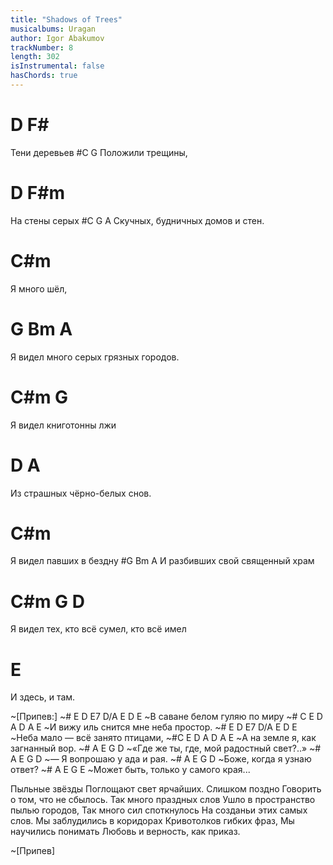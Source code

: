 ```yaml
---
title: "Shadows of Trees"
musicalbums: Uragan
author: Igor Abakumov
trackNumber: 8
length: 302
isInstrumental: false
hasChords: true
---
```


# D      F#
Тени деревьев
#C          G
Положили трещины,
#     D    F#m
На стены серых
#C               G            A
Скучных, будничных домов и стен.
#         C#m
Я много шёл,
#          G           Bm         A
Я видел много серых грязных городов.
#          C#m        G
Я видел книготонны лжи
#             D            A
Из страшных чёрно-белых снов.
#         C#m
Я видел павших в бездну
#G             Bm             A
И разбивших свой священный храм
#         C#m            G             D
Я видел тех, кто всё сумел, кто всё имел
#            E
И здесь, и там.

~[Припев:]
~#   E   D  E7   D/A E   D  E
~В саване белом гуляю по миру
~#   C         E      D  A D   A  E
~И вижу иль снится мне неба простор.
~# E D  E7      D/A  E   D   E
~Неба мало — всё   занято птицами,
~#C        E     D   A  D  A   E
~А на земле я, как загнанный вор.
~#   A          E       G          D
~«Где же ты, где, мой радостный свет?..»
~#  A       E    G      D
~— Я вопрошаю у ада и рая.
~# A        E      G     D
~Боже, когда я узнаю ответ?
~# A           E        G       E
~Может быть, только у самого края...

Пыльные звёзды
Поглощают свет ярчайших.
Слишком поздно
Говорить о том, что не сбылось.
Так много  праздных слов
Ушло в пространство пылью городов,
Так много сил споткнулось
На созданьи этих самых слов.
Мы заблудились в коридорах
Кривотолков гибких фраз,
Мы научились понимать
Любовь и верность, как приказ.

~[Припев]

